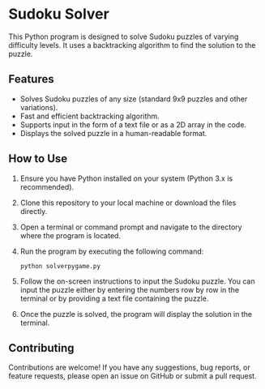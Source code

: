 # Sudoku Solver

This Python program is designed to solve Sudoku puzzles of varying difficulty levels. It uses a backtracking algorithm to find the solution to the puzzle.

## Features

- Solves Sudoku puzzles of any size (standard 9x9 puzzles and other variations).
- Fast and efficient backtracking algorithm.
- Supports input in the form of a text file or as a 2D array in the code.
- Displays the solved puzzle in a human-readable format.

## How to Use

1. Ensure you have Python installed on your system (Python 3.x is recommended).

2. Clone this repository to your local machine or download the files directly.

3. Open a terminal or command prompt and navigate to the directory where the program is located.

4. Run the program by executing the following command:

    ```
    python solverpygame.py
    ```

5. Follow the on-screen instructions to input the Sudoku puzzle. You can input the puzzle either by entering the numbers row by row in the terminal or by providing a text file containing the puzzle.

6. Once the puzzle is solved, the program will display the solution in the terminal.

## Contributing

Contributions are welcome! If you have any suggestions, bug reports, or feature requests, please open an issue on GitHub or submit a pull request.
